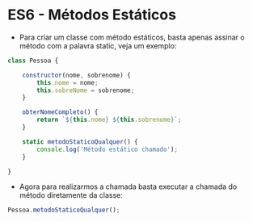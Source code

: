 # ES6 - Métodos Estáticos

* Para criar um classe com método estáticos, basta apenas assinar o método com a palavra static, veja um exemplo:

```javascript
class Pessoa {

    constructor(nome, sobrenome) {
        this.nome = nome;
        this.sobreNome = sobrenome;
    }

    obterNomeCompleto() {
        return `${this.nome} ${this.sobrenome}`;
    }

    static metodoStaticoQualquer() {
        console.log('Método estático chamado');
    }

}
```

* Agora para realizarmos a chamada basta executar a chamada do método diretamente da classe:
```javascript
Pessoa.metodoStaticoQualquer();
```
